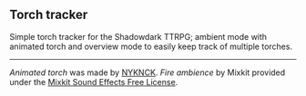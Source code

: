 ## Torch tracker
Simple torch tracker for the Shadowdark TTRPG; ambient mode with animated torch and overview mode to easily keep track of multiple torches.

---

*Animated torch* was made by [NYKNCK](https://nyknck.itch.io/). *Fire ambience* by Mixkit provided under the [Mixkit Sound Effects Free License](https://mixkit.co/license/#sfxFree).
